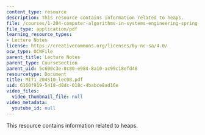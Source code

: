 ```yaml
---
content_type: resource
description: This resource contains information related to heaps.
file: /courses/1-204-computer-algorithms-in-systems-engineering-spring-2010/6160f9195418d8dc018c4babce8ad16e_MIT1_204S10_lec08.pdf
file_type: application/pdf
learning_resource_types:
- Lecture Notes
license: https://creativecommons.org/licenses/by-nc-sa/4.0/
ocw_type: OCWFile
parent_title: Lecture Notes
parent_type: CourseSection
parent_uid: 5c600c3e-8c80-e984-8a10-ac99c18efd48
resourcetype: Document
title: MIT1_204S10_lec08.pdf
uid: 6160f919-5418-d8dc-018c-4babce8ad16e
video_files:
  video_thumbnail_file: null
video_metadata:
  youtube_id: null
---
```

This resource contains information related to heaps.